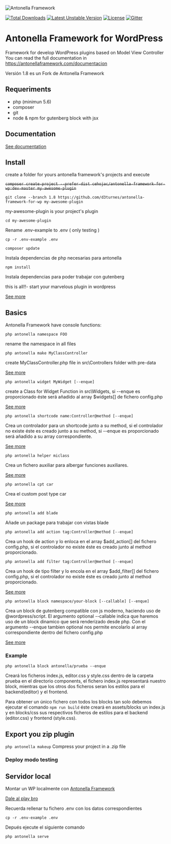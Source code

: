 ![Antonella Framework](https://antonellaframework.com/wp-content/uploads/2018/06/anonella-repositorio.png)

[![Total Downloads](https://poser.pugx.org/cehojac/antonella-framework-for-wp/downloads)](https://packagist.org/packages/cehojac/antonella-framework-for-wp)
[![Latest Unstable Version](https://poser.pugx.org/cehojac/antonella-framework-for-wp/v/unstable)](https://packagist.org/packages/cehojac/antonella-framework-for-wp)
[![License](https://poser.pugx.org/cehojac/antonella-framework-for-wp/license)](https://packagist.org/packages/cehojac/antonella-framework-for-wp)
[![Gitter](https://badges.gitter.im/Antonella-Framework/community.svg)](https://gitter.im/Antonella-Framework/community?utm_source=badge&utm_medium=badge&utm_campaign=pr-badge)

Antonella Framework for WordPress
================================

Framework for develop WordPress plugins based on Model View Controller
You can read the full documentation in https://antonellaframework.com/documentacion

Versión 1.8 es un Fork de Antonella Framework

## Requeriments
* php (minimun 5.6) 
* composer
* git
* node & npm for gutenberg block with jsx

## Documentation
[See documentation](https://github.com/d3turnes/antonella-framework-for-wp/tree/1.8/docs)

## Install
create a folder for yours antonella framework's projects and execute

~~`composer create-project --prefer-dist cehojac/antonella-framework-for-wp:dev-master my-awesome-plugin`~~

`git clone --branch 1.8 https://github.com/d3turnes/antonella-framework-for-wp my-awesome-plugin`

my-awesome-plugin is your project's plugin

`cd my-awesome-plugin`

Rename .env-example to .env ( only testing )

`cp -r .env-example .env`

`composer update`

Instala dependencias de php necesarias para antonella

`npm install`

Instala dependencias para poder trabajar con gutenberg

this is all!!- start your marvelous plugin in wordpress

[See more](https://github.com/d3turnes/antonella-framework-for-wp/blob/1.8/docs/install.md)

## Basics

Antonella Framework have console functions:

`php antonella namespace FOO`

rename the namespace in all files

`php antonella make MyClassController`

create MyClassController.php file in src\Controllers folder with pre-data

[See more](https://github.com/d3turnes/antonella-framework-for-wp/blob/1.8/docs/controllers.md)

`php antonella widget MyWidget [--enque]`

create a Class for Widget Function in src\Widgets, si --enque es proporcionado éste será añadido al array $widgets[] de fichero config.php

[See more](https://github.com/d3turnes/antonella-framework-for-wp/blob/1.8/docs/widgets.md)

`php antonella shortcode name:Controller@method [--enque]`

Crea un controlador para un shortcode junto a su method, si el controlador no existe éste es creado junto a su method, si --enque es proporcionado será añadido a su array
correspondiente.

[See more](https://github.com/d3turnes/antonella-framework-for-wp/blob/1.8/docs/shortcode.md)

`php antonella helper miclass`

Crea un fichero auxiliar para albergar funciones auxiliares.

[See more](https://github.com/d3turnes/antonella-framework-for-wp/blob/1.8/docs/helper.md)

`php antonella cpt car`

Crea el custom post type car

[See more](https://github.com/d3turnes/antonella-framework-for-wp/blob/1.8/docs/cpt.md)

`php antonella add blade`

Añade un package para trabajar con vistas blade

`php antonella add action tag:Controller@method [--enque]`

Crea un hook de action y lo enloca en el array $add_action[] del fichero config.php, si el controlador no existe éste es creado junto 
al method proporcionado.

`php antonella add filter tag:Controller@method [--enque]`

Crea un hook de tipo filter y lo encola en el array $add_filter[] del fichero config.php, si el controlador no existe éste es creado junto
al method proporcionado.

[See more](https://github.com/d3turnes/antonella-framework-for-wp/blob/1.8/docs/add.md)

`php antonella block namespace/your-block [--callable] [--enque]`

Crea un block de gutenberg compatible con js moderno, haciendo uso de @wordpress/script. El argumento optional --callable indica que haremos uso de un block dinamico que será renderizado desde php. Con el argumento --enque tambien optional nos permite encolarlo al array correspondiente dentro del fichero config.php

[See more](https://github.com/d3turnes/antonella-framework-for-wp/blob/1.8/docs/gutenberg.md)

### Example

`php antonella block antonella/prueba --enque`

Creará los ficheros index.js, editor.css y style.css dentro de la carpeta prueba en el directorio components, el fichero index.js representará nuestro block, mientras que los otros dos ficheros seran los estilos para el backend(editor) y el frontend.

Para obtener un único fichero con todos los blocks tan solo debemos ejecutar el comando `npm run build` éste creará  en assets/blocks un index.js y en blocks/css sus respectivos ficheros de estilos para el backend (editor.css) y frontend (style.css).

## Export you zip plugin

`php antonella makeup`
Compress your project in a .zip file

### Deploy modo testing

## Servidor local

Montar un WP localmente con [Antonella Framework](https://antonellaframework.com/documentacion/)

[Dale al play bro](https://www.youtube.com/watch?v=An4t8LKX2-I)

Recuerda rellenar tu fichero .env con los datos correspondientes

`cp -r .env-example .env`

Depués ejecute el siguiente comando

`php antonella serve`


